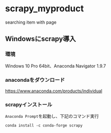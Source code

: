 # scrapy_myproduct
searching item with page

## Windowsにscrapy導入

### 環境
Windows 10 Pro 64bit、Anaconda Navigator 1.9.7

### anacondaをダウンロード
https://www.anaconda.com/products/individual


### scrapyインストール

`Anaconda Prompt`を起動し、下記のコマンド実行

`conda install -c conda-forge scrapy`
